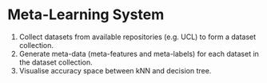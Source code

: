 # Meta-Learning System

1. Collect datasets from available repositories (e.g. UCL) to form a dataset collection.
2. Generate meta-data (meta-features and meta-labels) for each dataset in the dataset collection.
3. Visualise accuracy space between kNN and decision tree.
